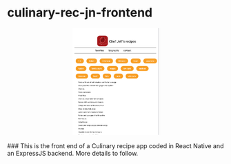 # culinary-rec-jn-frontend

<p align = 'center'>
<img src = 'assets/Early_screenshot.png' alt = 'Early screenshot' width =200; height = auto ; style = "border-radius= 25%" > 
</p>
### This is the front end of a Culinary recipe app coded in React Native and an ExpressJS backend. More details to follow.
